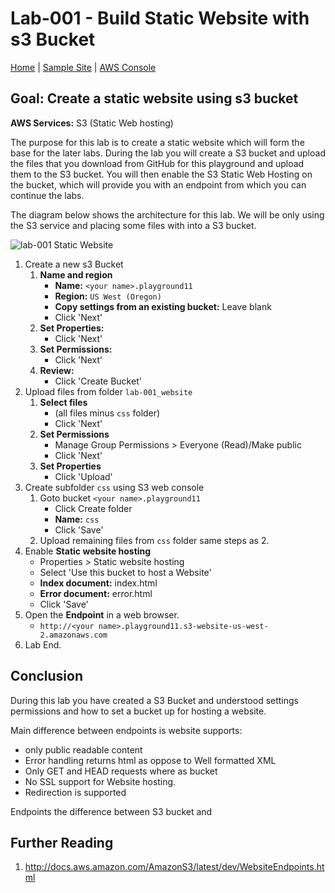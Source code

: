 # Lab-001 - Build Static Website with s3 Bucket

[Home](../README.md) | [Sample Site](http://static.meetup.ecs-digital.co.uk.s3-website-us-west-2.amazonaws.com/index.html) | [AWS Console](https://devopsplayground.signin.aws.amazon.com/console)

## __Goal:__ Create a static website using s3 bucket
__AWS Services:__ S3 (Static Web hosting)

The purpose for this lab is to create a static website which will form the base for the later labs. During the lab you will create a S3 bucket and upload the files that you download from GitHub for this playground and upload them to the S3 bucket. You will then enable the S3 Static Web Hosting on the bucket, which will provide you with an endpoint from which you can continue the labs.

The diagram below shows the architecture for this lab. We will be only using the S3 service and placing some files with into a S3 bucket.

![lab-001 Static Website](https://raw.githubusercontent.com/ForestTechnologiesLtd/devopsplayground11-lambda/master/diagrams/pg11-lab-001.png)


1. Create a new s3 Bucket
    1. __Name and region__
        - __Name:__ `<your name>.playground11`
        - __Region:__ `US West (Oregon)`
        - __Copy settings from an existing bucket:__ Leave blank  
        - Click 'Next'
    1. __Set Properties:__
        - Click 'Next'
    1. __Set Permissions:__
        - Click 'Next'
    1. __Review:__
        - Click 'Create Bucket'
1. Upload files from folder `lab-001_website`
    1. __Select files__
        - (all files minus `css` folder)
        - Click 'Next'
    1. __Set Permissions__
        - Manage Group Permissions > Everyone (Read)/Make public
        - Click 'Next'
    1. __Set Properties__
        - Click 'Upload'
1. Create subfolder `css` using S3 web console
    1. Goto bucket `<your name>.playground11`
        - Click Create folder
        - __Name:__ `css`
        - Click 'Save'
    1. Upload remaining files from `css` folder same steps as 2.
1. Enable __Static website hosting__
    - Properties > Static website hosting
    - Select 'Use this bucket to host a Website'
    - __Index document:__ index.html
    - __Error document:__ error.html
    - Click 'Save'
1. Open the __Endpoint__ in a web browser.
   - `http://<your name>.playground11.s3-website-us-west-2.amazonaws.com`
1. Lab End.

## Conclusion

During this lab you have created a S3 Bucket and understood settings permissions and how to set a bucket up for hosting a website.

Main difference between endpoints is website supports:
- only public readable content
- Error handling returns html as oppose to Well formatted XML
- Only GET and HEAD requests where as bucket
- No SSL support for Website hosting.
- Redirection is supported

Endpoints the difference between S3 bucket and


## Further Reading
1. http://docs.aws.amazon.com/AmazonS3/latest/dev/WebsiteEndpoints.html
